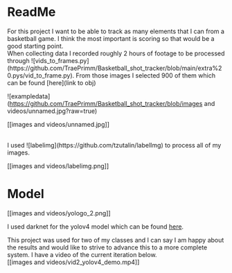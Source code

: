 <h1>ReadMe</h1>
<b1> For this project I want to be able to track as many elements that I can from a basketball game. I think the most important is scoring so that would be a good starting point.</b1>
<br>
<b1>
When collecting data I recorded roughly 2 hours of footage to be processed through 
![vids_to_frames.py](https://github.com/TraePrimm/Basketball_shot_tracker/blob/main/extra%20.pys/vid_to_frame.py). From those images I selected 900 of them which can be found [here](link to obj)
 
![exampledata](https://github.com/TraePrimm/Basketball_shot_tracker/blob/images and videos/unnamed.jpg?raw=true)

[[images and videos/unnamed.jpg]]

</b1>
<br>
<b1> I used ![labelimg](https://github.com/tzutalin/labelImg) to process all of my images.<br>
 
 [[images and videos/labelimg.png]]</b1>
 
 <h1> Model </h1>
 <b1>
 [[images and videos/yologo_2.png]]<br>
 
I used darknet for the yolov4 model which can be found [here](https://github.com/AlexeyAB/darknet). </b1>

<b1> This project was used for two of my classes and I can say I am happy about the results and would like to strive to advance this to a more complete system. I have a video of the current iteration below.<br>
  [[images and videos/vid2_yolov4_demo.mp4]]
